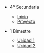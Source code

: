 - 4º Secundaria

  - [<i class="bi bi-house"></i> Inicio](4-secundaria/inicio)
  - [<i class="bi bi-controller"></i> Proyecto](4-secundaria/proyecto)

- 1 Bimestre

  - [Unidad 1](4-secundaria/unidad-1.md)
  - [<i class="bi bi-arrow-right-square"></i> Unidad 2](4-secundaria/unidad-2.md)

<!-- 

- 2 Bimestre 

  - [Unidad 3](4-secundaria/unidad-3.md)
  - [Unidad 4](4-secundaria/unidad-4.md)

- 3 Bimestre

  - [Unidad 5](4-secundaria/unidad-5.md)
  - [Unidad 6](4-secundaria/unidad-6.md)

- 4 Bimestre

  - [Unidad 7](4-secundaria/unidad-7.md)
  - [<i class="bi bi-arrow-right-square"></i> Unidad 8](4-secundaria/unidad-8.md)

- [<i class="bi bi-caret-left-square"></i> Regresar a principal](/)

-->